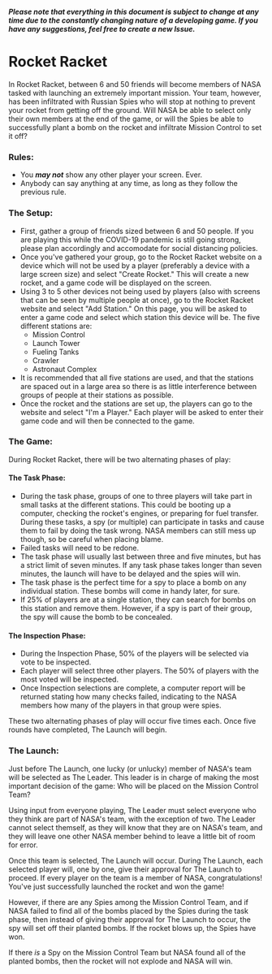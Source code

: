 ***Please note that everything in this document is subject to change
at any time due to the constantly changing nature of a developing
game. If you have any suggestions, feel free to create a new Issue.***

# Rocket Racket
In Rocket Racket, between 6 and 50 friends will become members of 
NASA tasked with launching an extremely important mission. Your 
team, however, has been infiltrated with Russian Spies who will 
stop at nothing to prevent your rocket from getting off the ground.
Will NASA be able to select only their own members at the end of
the game, or will the Spies be able to successfully plant a bomb on
the rocket and infiltrate Mission Control to set it off?

### Rules:
- You ***may not*** show any other player your screen. Ever.
- Anybody can say anything at any time, as long as they follow the
previous rule.

### The Setup:
- First, gather a group of friends sized between 6 and 50 people.
If you are playing this while the COVID-19 pandemic is still going
strong, please plan accordingly and accomodate for social distancing
policies.
- Once you've gathered your group, go to the Rocket Racket website
on a device which will not be used by a player (preferably a device
with a large screen size) and select "Create Rocket." This will
create a new rocket, and a game code will be displayed on the screen.
- Using 3 to 5 other devices not being used by players (also with
screens that can be seen by multiple people at once), go to the
Rocket Racket website and select "Add Station." On this page, you
will be asked to enter a game code and select which station this
device will be. The five different stations are:
  - Mission Control
  - Launch Tower
  - Fueling Tanks
  - Crawler
  - Astronaut Complex
- It is recommended that all five stations are used, and that the
stations are spaced out in a large area so there is as little
interference between groups of people at their stations as possible.
- Once the rocket and the stations are set up, the players can go
to the website and select "I'm a Player." Each player will be asked
to enter their game code and will then be connected to the game.

### The Game:
During Rocket Racket, there will be two alternating phases of play:
#### The Task Phase:
- During the task phase, groups of one to three players will
take part in small tasks at the different stations. This could
be booting up a computer, checking the rocket's engines, or
preparing for fuel transfer. During these tasks, a spy (or
multiple) can participate in tasks and cause them to fail by
doing the task wrong. NASA members can still mess up though, so
be careful when placing blame.
- Failed tasks will need to be redone.
- The task phase will usually last between three and five
minutes, but has a strict limit of seven minutes. If any task
phase takes longer than seven minutes, the launch will have to
be delayed and the spies will win.
- The task phase is the perfect time for a spy to place a bomb
on any individual station. These bombs will come in handy later,
for sure.
- If 25% of players are at a single station, they can search for
bombs on this station and remove them. However, if a spy is part
of their group, the spy will cause the bomb to be concealed.
#### The Inspection Phase:
- During the Inspection Phase, 50% of the players will be
selected via vote to be inspected.
- Each player will select three other players. The 50% of players
with the most voted will be inspected.
- Once Inspection selections are complete, a computer report will
be returned stating how many checks failed, indicating to the NASA
members how many of the players in that group were spies.

These two alternating phases of play will occur five times each.
Once five rounds have completed, The Launch will begin.

### The Launch:
Just before The Launch, one lucky (or unlucky) member of NASA's team
will be selected as The Leader. This leader is in charge of making
the most important decision of the game: Who will be placed on the
Mission Control Team?

Using input from everyone playing, The Leader must select everyone who
they think are part of NASA's team, with the exception of two. The Leader
cannot select themself, as they will know that they are on NASA's team, 
and they will leave one other NASA member behind to leave a little bit
of room for error.

Once this team is selected, The Launch will occur. During The Launch, each
selected player will, one by one, give their approval for The Launch
to proceed. If every player on the team is a member of NASA,
congratulations! You've just successfully launched the rocket and
won the game!

However, if there are any Spies among the Mission Control Team, and
if NASA failed to find all of the bombs placed by the Spies during
the task phase, then instead of giving their approval for The Launch
to occur, the spy will set off their planted bombs. If the rocket
blows up, the Spies have won.

If there *is* a Spy on the Mission Control Team but NASA found all of
the planted bombs, then the rocket will not explode and NASA will win.
